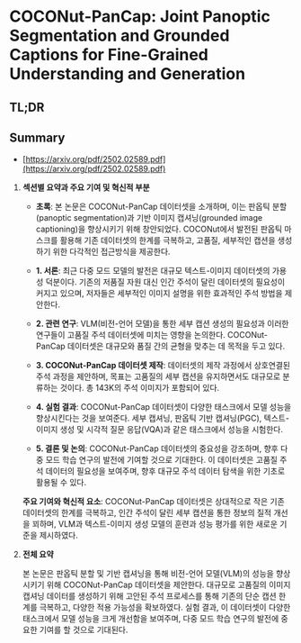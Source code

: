 # COCONut-PanCap: Joint Panoptic Segmentation and Grounded Captions for Fine-Grained Understanding and Generation
## TL;DR
## Summary
- [https://arxiv.org/pdf/2502.02589.pdf](https://arxiv.org/pdf/2502.02589.pdf)

1. **섹션별 요약과 주요 기여 및 혁신적 부분**

   - **초록**: 본 논문은 COCONut-PanCap 데이터셋을 소개하며, 이는 판옵틱 분할(panoptic segmentation)과 기반 이미지 캡셔닝(grounded image captioning)을 향상시키기 위해 창안되었다. COCONut에서 발전된 판옵틱 마스크를 활용해 기존 데이터셋의 한계를 극복하고, 고품질, 세부적인 캡션을 생성하기 위한 다각적인 접근방식을 제공한다.

   - **1. 서론**: 최근 다중 모드 모델의 발전은 대규모 텍스트-이미지 데이터셋의 가용성 덕분이다. 기존의 저품질 자원 대신 인간 주석이 달린 데이터셋의 필요성이 커지고 있으며, 저자들은 세부적인 이미지 설명을 위한 효과적인 주석 방법을 제안한다.

   - **2. 관련 연구**: VLM(비전-언어 모델)을 통한 세부 캡션 생성의 필요성과 이러한 연구들이 고품질 주석 데이터셋에 미치는 영향을 논의한다. COCONut-PanCap 데이터셋은 대규모와 품질 간의 균형을 맞추는 데 목적을 두고 있다.

   - **3. COCONut-PanCap 데이터셋 제작**: 데이터셋의 제작 과정에서 상호연결된 주석 과정을 제안하며, 목표는 고품질의 세부 캡션을 유지하면서도 대규모로 분류하는 것이다. 총 143K의 주석 이미지가 포함되어 있다.

   - **4. 실험 결과**: COCONut-PanCap 데이터셋이 다양한 태스크에서 모델 성능을 향상시킨다는 것을 보여준다. 세부 캡셔닝, 판옵틱 기반 캡셔닝(PGC), 텍스트-이미지 생성 및 시각적 질문 응답(VQA)과 같은 태스크에서 성능을 시험한다.

   - **5. 결론 및 논의**: COCONut-PanCap 데이터셋의 중요성을 강조하며, 향후 다중 모드 학습 연구의 발전에 기여할 것으로 기대한다. 이 데이터셋은 고품질 주석 데이터의 필요성을 보여주며, 향후 대규모 주석 데이터 탐색을 위한 기초로 활용될 수 있다.

   **주요 기여와 혁신적 요소**: COCONut-PanCap 데이터셋은 상대적으로 작은 기존 데이터셋의 한계를 극복하고, 인간 주석이 달린 세부 캡션을 통한 정보의 질적 개선을 꾀하며, VLM과 텍스트-이미지 생성 모델의 훈련과 성능 평가를 위한 새로운 기준을 제시하였다.

2. **전체 요약**

   본 논문은 판옵틱 분할 및 기반 캡셔닝을 통해 비전-언어 모델(VLM)의 성능을 향상시키기 위해 COCONut-PanCap 데이터셋을 제안한다. 대규모로 고품질의 이미지 캡셔닝 데이터를 생성하기 위해 고안된 주석 프로세스를 통해 기존의 단순 캡션 한계를 극복하고, 다양한 적용 가능성을 확보하였다. 실험 결과, 이 데이터셋이 다양한 태스크에서 모델 성능을 크게 개선함을 보여주며, 다중 모드 학습 연구의 발전에 중요한 기여를 할 것으로 기대된다.